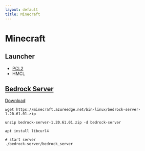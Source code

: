 ```yaml
---
layout: default
title: Minecraft
---
```


# Minecraft

## Launcher

+ [PCL2](https://github.com/Hex-Dragon/PCL2)
+ HMCL

## [Bedrock Server](https://www.minecraft.net/en-us/download/server/bedrock)

[Download](https://minecraft.azureedge.net/bin-linux/bedrock-server-1.20.61.01.zip)

```shell
wget https://minecraft.azureedge.net/bin-linux/bedrock-server-1.20.61.01.zip

unzip bedrock-server-1.20.61.01.zip -d bedrock-server

apt install libcurl4

# start server
./bedrock-server/bedrock_server
```
